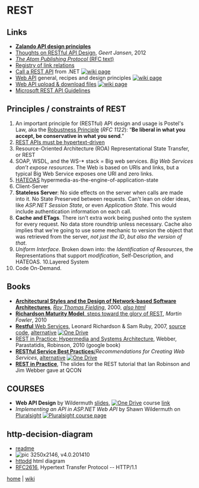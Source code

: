 # REST


## Links
+ [**Zalando API design principles**](http://zalando.github.io/restful-api-guidelines/design-principles/DesignPrinciples.html)
+ [Thoughts on RESTful API Design](http://restful-api-design.readthedocs.io/en/latest/), _Geert Jansen_, 2012
+ [_The Atom Publishing Protocol_ (RFC text)](https://tools.ietf.org/rfc/rfc5023.txt)  
+ [Registry of link relations](http://www.iana.org/assignments/link-relations/link-relations.xhtml)
+ [Call a REST API](./rest/call.md) from .NET
[![wiki page](https://img.shields.io/badge/wiki-page-green.svg)](./rest/call.md)
+ [Web API](./rest/webapi.md) general, recipes and design principles
[![wiki page](https://img.shields.io/badge/wiki-page-green.svg)](./rest/webapi.md)
+ [Web API upload & download files](./rest/webApiUpDownLoad.md) 
[![wiki page](https://img.shields.io/badge/wiki-page-green.svg)](./rest/webApiUpDownLoad.md)
+ [Microsoft REST API Guidelines](https://github.com/Microsoft/api-guidelines/blob/vNext/Guidelines.md) 

## Principles / constraints of REST
1. An important principle for (RESTful) API design and usage is Postel's Law, aka the [Robustness Principle](https://en.wikipedia.org/wiki/Robustness_principle) (_RFC 1122_): “**Be liberal in what you accept, be conservative in what you send**.” 
2. [REST APIs must be hypertext-driven](http://roy.gbiv.com/untangled/2008/rest-apis-must-be-hypertext-driven) 
3. Resource-Oriented Architecture (ROA) Representational State Transfer, or REST 
4. SOAP, WSDL, and the WS-* stack = Big web services. _Big Web Services don’t expose resources_. The Web is based on URIs and links, but a typical Big Web Service exposes one URI and zero links.
5. [HATEOAS](https://www.crummy.com/writing/speaking/2008-QCon/act2.html) hypermedia-as-the-engine-of-application-state 
6. Client-Server
7. **Stateless Server**: No side effects on the server when calls are made into it. No State Preserved between  requests. Can't lean on older ideas, like _ASP.NET Session State_, or even _Application State_. This would include authentication information on each call.
8. **Cache and ETags**. There isn't extra work being pushed onto the system for every request. No data store roundtrip unless necessary. Cache also implies that we're going to use some mechanic to version the object that was retrieved from the server, _not just the ID_, _but also the version of that_. 
9. *Uniform Interface*. Broken down into: the _Identification of Resources_, the Representations that support _modification_, Self-Description, and HATEOAS.
10.Layered System
11. Code On-Demand.

## Books
+ [**Architectural Styles and the Design of Network-based Software Architectures**](http://www.ics.uci.edu/~fielding/pubs/dissertation/fielding_dissertation.pdf), 
[_Roy Thomas Fielding_](http://www.ics.uci.edu/%7Efielding/), 2000, [_also html_](http://www.ics.uci.edu/~fielding/pubs/dissertation/top.htm) 
+ [**Richardson Maturity Model**, steps toward the glory of REST](http://martinfowler.com/articles/richardsonMaturityModel.html), _Martin Fowler_, 2010
+ [**Restful** Web Services](https://www.crummy.com/writing/RESTful-Web-Services/RESTful_Web_Services.pdf), Leonard Richardson & Sam Ruby, 2007, 
[source code](http://restinpractice.com/book/sourcecode.html), 
[alternative](https://1drv.ms/b/s!As0cxZAk26SzjMAr1KDVcWXr5H6A7w)
[![One Drive](https://img.shields.io/badge/One-Drive-blue.svg)](https://1drv.ms/b/s!As0cxZAk26SzjMAr1KDVcWXr5H6A7w)
+ [REST in Practice: Hypermedia and Systems Architecture](http://www.seoexpertcompany.com/aa.php?isbn=ISBN:9780596805821&name=REST_in_Practice), Webber, Parastatidis, Robinson, 2010 (google book)
+ [**RESTful Service Best Practices**/](http://www.restapitutorial.com/media/RESTful_Best_Practices-v1_1.pdf)_Recommendations for Creating Web Services_, 
[alternative](https://1drv.ms/b/s!As0cxZAk26SzjMAq2NbJI_KV1raiWg)
[![One Drive](https://img.shields.io/badge/One-Drive-blue.svg)](https://1drv.ms/b/s!As0cxZAk26SzjMAq2NbJI_KV1raiWg)
+ [**REST in Practice**](http://www.slideshare.net/guilhermecaelum/rest-in-practice), The slides for the REST tutorial that Ian Robinson and Jim Webber gave at QCON 

## COURSES
+ __Web API Design__ by Wildermuth 
[slides](https://onedrive.live.com/embed?cid=B3A4DB2490C51CCD&resid=B3A4DB2490C51CCD%21204889&authkey=AJdXhKx3Nh8gzvo&em=2), 
[![One Drive](https://img.shields.io/badge/One-Drive-blue.svg)](https://onedrive.live.com/embed?cid=B3A4DB2490C51CCD&resid=B3A4DB2490C51CCD%21204889&authkey=AJdXhKx3Nh8gzvo&em=2)
course [link](https://app.pluralsight.com/library/courses/web-api-design/table-of-contents)
+ _Implementing an API in ASP.NET Web API_ by Shawn Wildermuth on [Pluralsight](https://app.pluralsight.com/library/courses/implementing-restful-aspdotnet-web-api/)
[![Pluralsight course page](https://img.shields.io/badge/Pluralsight-course-lightgrey.svg)](https://app.pluralsight.com/library/courses/implementing-restful-aspdotnet-web-api/)

## http-decision-diagram
- [readme](https://github.com/for-GET/http-decision-diagram/blob/master/doc/README.md)
- ![pic](https://raw.githubusercontent.com/for-GET/http-decision-diagram/master/httpdd.png) 3250x2146, v4.0.201410
- [httpdd](http://for-get.github.io/http-decision-diagram/httpdd.fsm.html) html diagram
- [RFC2616](https://www.w3.org/Protocols/rfc2616/rfc2616.html), Hypertext Transfer Protocol -- HTTP/1.1

[home](./README.md) 
| 
[wiki](https://github.com/illegitimis/Tutorial/wiki) 